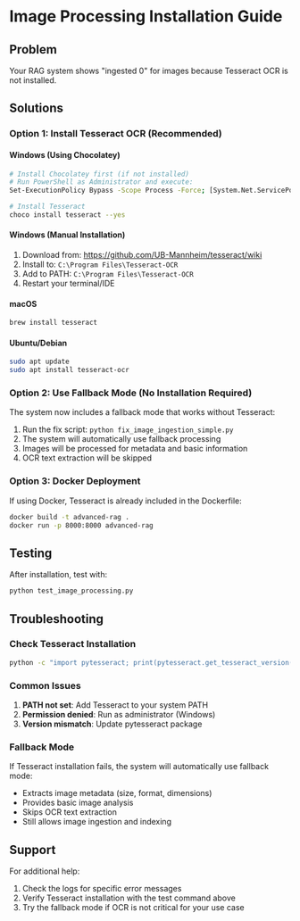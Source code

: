 # Image Processing Installation Guide

## Problem
Your RAG system shows "ingested 0" for images because Tesseract OCR is not installed.

## Solutions

### Option 1: Install Tesseract OCR (Recommended)

#### Windows (Using Chocolatey)
```bash
# Install Chocolatey first (if not installed)
# Run PowerShell as Administrator and execute:
Set-ExecutionPolicy Bypass -Scope Process -Force; [System.Net.ServicePointManager]::SecurityProtocol = [System.Net.ServicePointManager]::SecurityProtocol -bor 3072; iex ((New-Object System.Net.WebClient).DownloadString('https://community.chocolatey.org/install.ps1'))

# Install Tesseract
choco install tesseract --yes
```

#### Windows (Manual Installation)
1. Download from: https://github.com/UB-Mannheim/tesseract/wiki
2. Install to: `C:\Program Files\Tesseract-OCR`
3. Add to PATH: `C:\Program Files\Tesseract-OCR`
4. Restart your terminal/IDE

#### macOS
```bash
brew install tesseract
```

#### Ubuntu/Debian
```bash
sudo apt update
sudo apt install tesseract-ocr
```

### Option 2: Use Fallback Mode (No Installation Required)

The system now includes a fallback mode that works without Tesseract:

1. Run the fix script: `python fix_image_ingestion_simple.py`
2. The system will automatically use fallback processing
3. Images will be processed for metadata and basic information
4. OCR text extraction will be skipped

### Option 3: Docker Deployment

If using Docker, Tesseract is already included in the Dockerfile:

```bash
docker build -t advanced-rag .
docker run -p 8000:8000 advanced-rag
```

## Testing

After installation, test with:

```bash
python test_image_processing.py
```

## Troubleshooting

### Check Tesseract Installation
```bash
python -c "import pytesseract; print(pytesseract.get_tesseract_version())"
```

### Common Issues
1. **PATH not set**: Add Tesseract to your system PATH
2. **Permission denied**: Run as administrator (Windows)
3. **Version mismatch**: Update pytesseract package

### Fallback Mode
If Tesseract installation fails, the system will automatically use fallback mode:
- Extracts image metadata (size, format, dimensions)
- Provides basic image analysis
- Skips OCR text extraction
- Still allows image ingestion and indexing

## Support

For additional help:
1. Check the logs for specific error messages
2. Verify Tesseract installation with the test command above
3. Try the fallback mode if OCR is not critical for your use case
